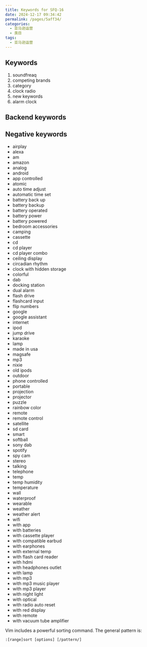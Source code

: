 ```yaml
---
title: Keywords for SFQ-16
date: 2024-12-17 09:34:42
permalink: /pages/5aff34/
categories:
  - 亚马逊运营
  - 类目
tags:
  - 亚马逊运营
---
```


## Keywords

1. soundfreaq
2. competing brands
3. category
4. clock radio
5. new keywords
6. alarm clock

## Backend keywords

## Negative keywords

- airplay
- alexa
- am
- amazon
- analog
- android
- app controlled
- atomic
- auto time adjust
- automatic time set
- battery back up
- battery backup
- battery operated
- battery power
- battery powered
- bedroom accessories
- camping
- cassette
- cd
- cd player
- cd player combo
- ceiling display
- circadian rhythm
- clock with hidden storage
- colorful
- dab
- docking station
- dual alarm
- flash drive
- flashcard input
- flip numbers
- google
- google assistant
- internet
- ipod
- jump drive
- karaoke
- lamp
- made in usa
- magsafe
- mp3
- nixie
- old ipods
- outdoor
- phone controlled
- portable
- projection
- projector
- puzzle
- rainbow color
- remote
- remote control
- satellite
- sd card
- smart
- softball
- sony dab
- spotify
- spy cam
- stereo
- talking
- telephone
- temp
- temp humidity
- temperature
- wall
- waterproof
- wearable
- weather
- weather alert
- wifi
- with app
- with batteries
- with cassette player
- with compatible earbud
- with earphones
- with external temp
- with flash card reader
- with hdmi
- with headphones outlet
- with lamp
- with mp3
- with mp3 music player
- with mp3 player
- with night light
- with optical
- with radio auto reset
- with red display
- with remote
- with vacuum tube amplifier

Vim includes a powerful sorting command. The general pattern is:

`:[range]sort [options] [/pattern/]`
